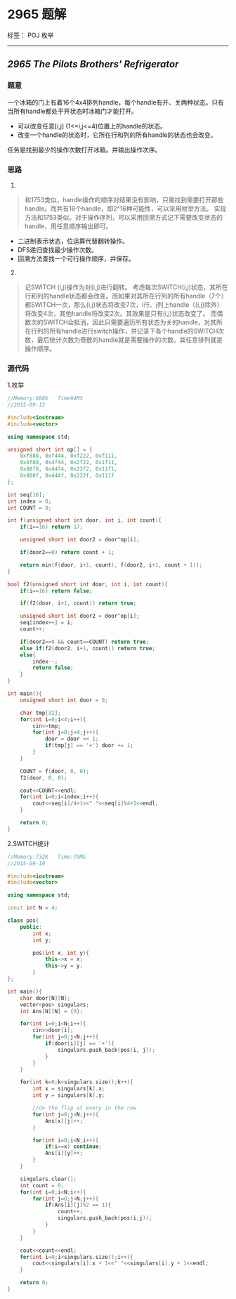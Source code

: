 # 2965 题解

标签： POJ 枚举

---

## *2965 The Pilots Brothers' Refrigerator*

### **题意**
一个冰箱的门上有着16个4x4排列handle，每个handle有开、关两种状态。只有当所有handle都处于开状态时冰箱门才能打开。

- 可以改变任意[i,j] (1<=i,j<=4)位置上的handle的状态。
- 改变一个handle的状态时，它所在行和列的所有handle的状态也会改变。

任务是找到最少的操作次数打开冰箱。并输出操作次序。

### **思路**

1.
> 和1753类似，handle操作的顺序对结果没有影响，只需找到需要打开那些handle。而共有16个handle，即2^16种可能性，可以采用枚举方法。
实现方法和1753类似。对于操作序列，可以采用回溯方式记下需要改变状态的handle，用任意顺序输出即可。

- 二进制表示状态，位运算代替翻转操作。
- DFS递归查找最少操作次数。
- 回溯方法查找一个可行操作顺序，并保存。

2.
> 记SWITCH (i,j)操作为对(i,j)进行翻转。
考虑每次SWITCH(i,j)状态，其所在行和列的handle状态都会改变。而如果对其所在行列的所有handle（7个）都SWITCH一次，那么(i,j)状态将改变7次，i行、j列上handle（(i,j)除外）将改变4次，其他handle将改变2次。其效果是只有(i,j)状态改变了。
而偶数次的SWITCH会抵消，因此只需要遍历所有状态为关的handle，对其所在行列的所有handle进行switch操作，并记录下各个handle的SWITCH次数，最后统计次数为奇数的handle就是需要操作的次数。其任意排列就是操作顺序。

### **源代码**
1.枚举
```c++
//Memory:688K	Time94MS
//2015-09-12

#include<iostream>
#include<vector>

using namespace std;

unsigned short int op[] = {
	0xf888, 0xf444, 0xf222, 0xf111,
	0x8f88, 0x4f44, 0x2f22, 0x1f11,
	0x88f8, 0x44f4, 0x22f2, 0x11f1,
	0x888f, 0x444f, 0x222f, 0x111f
};

int seq[16];
int index = 0;
int COUNT = 0;

int f(unsigned short int door, int i, int count){
	if(i==16) return 17;

	unsigned short int door2 = door^op[i];

	if(door2==0) return count + 1;

	return min(f(door, i+1, count), f(door2, i+1, count + 1));
}

bool f2(unsigned short int door, int i, int count){
	if(i==16) return false;

	if(f2(door, i+1, count)) return true;

	unsigned short int door2 = door^op[i];
	seq[index++] = i;
	count++;

	if(door2==0 && count==COUNT) return true;
	else if(f2(door2, i+1, count)) return true;
	else{
		index--;
		return false;
	}
}

int main(){
	unsigned short int door = 0;

	char tmp[32];
	for(int i=0;i<4;i++){
		cin>>tmp;
		for(int j=0;j<4;j++){
			door = door << 1;
			if(tmp[j] == '+') door += 1;
		}
	}

	COUNT = f(door, 0, 0);
	f2(door, 0, 0);

	cout<<COUNT<<endl;
	for(int i=0;i<index;i++){
		cout<<seq[i]/4+1<<" "<<seq[i]%4+1<<endl;
	}

	return 0;
}
```

2.SWITCH统计

```c++
//Memory:732K	Time:79MS
//2015-09-10

#include<iostream>
#include<vector>

using namespace std;

const int N = 4;

class pos{
	public:
		int x;
		int y;

		pos(int x, int y){
			this->x = x;
			this->y = y;
		}
};

int main(){
	char door[N][N];
	vector<pos> singulars;
	int Ans[N][N] = {0};

	for(int i=0;i<N;i++){
		cin>>door[i];
		for(int j=0;j<N;j++){
			if(door[i][j] == '+'){
				singulars.push_back(pos(i, j));
			}
		}
	}

	for(int k=0;k<singulars.size();k++){
		int x = singulars[k].x;
		int y = singulars[k].y;

		//do the flip at every in the row
		for(int j=0;j<N;j++){
			Ans[x][j]++;
		}

		for(int i=0;i<N;i++){
			if(i==x) continue;
			Ans[i][y]++;
		}
	}

	singulars.clear();
	int count = 0;
	for(int i=0;i<N;i++){
		for(int j=0;j<N;j++){
			if(Ans[i][j]%2 == 1){
				count++;
				singulars.push_back(pos(i,j));
			}
		}
	}

	cout<<count<<endl;
	for(int i=0;i<singulars.size();i++){
		cout<<singulars[i].x + 1<<" "<<singulars[i].y + 1<<endl;
	}

	return 0;
}
```
